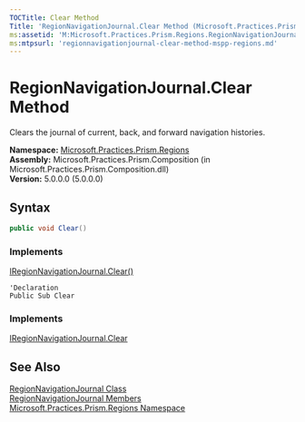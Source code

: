 ```yaml
---
TOCTitle: Clear Method
Title: 'RegionNavigationJournal.Clear Method (Microsoft.Practices.Prism.Regions)'
ms:assetid: 'M:Microsoft.Practices.Prism.Regions.RegionNavigationJournal.Clear'
ms:mtpsurl: 'regionnavigationjournal-clear-method-mspp-regions.md'
---
```


# RegionNavigationJournal.Clear Method

Clears the journal of current, back, and forward navigation histories.

**Namespace:** [Microsoft.Practices.Prism.Regions](/patterns-practices/reference/mspp-regions-namespace)  
**Assembly:** Microsoft.Practices.Prism.Composition (in Microsoft.Practices.Prism.Composition.dll)  
**Version:** 5.0.0.0 (5.0.0.0)

## Syntax
```C#
public void Clear()
```

### Implements

[IRegionNavigationJournal.Clear()](/patterns-practices/reference/iregionnavigationjournal-clear-method-mspp-regions)

```VB
'Declaration
Public Sub Clear
```

### Implements

[IRegionNavigationJournal.Clear](/patterns-practices/reference/iregionnavigationjournal-clear-method-mspp-regions)

## See Also

[RegionNavigationJournal Class](/patterns-practices/reference/regionnavigationjournal-class-mspp-regions)  
[RegionNavigationJournal Members](/patterns-practices/reference/regionnavigationjournal-members-mspp-regions)  
[Microsoft.Practices.Prism.Regions Namespace](/patterns-practices/reference/mspp-regions-namespace)  